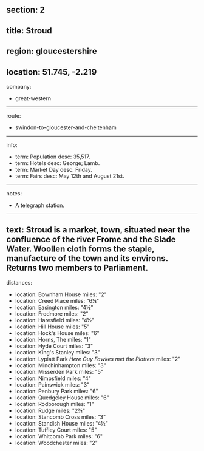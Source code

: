 section: 2
----
title: Stroud
----
region: gloucestershire
----
location: 51.745, -2.219
----
company:
- great-western
----
route:
- swindon-to-gloucester-and-cheltenham
----
info:
- term: Population
  desc: 35,517.
- term: Hotels
  desc: George; Lamb.
- term: Market Day
  desc: Friday.
- term: Fairs
  desc: May 12th and August 21st.
----
notes:
- A telegraph station.
----
text: Stroud is a market, town, situated near the confluence of the river Frome and the Slade Water. Woollen cloth forms the staple, manufacture of the town and its environs. Returns two members to Parliament.
----
distances:
- location: Bownham House
  miles: "2"
- location: Creed Place
  miles: "6¼"
- location: Easington
  miles: "4½"
- location: Frodmore
  miles: "2"
- location: Haresfield
  miles: "4½"
- location: Hill House
  miles: "5"
- location: Hock's House
  miles: "6"
- location: Horns, The
  miles: "1"
- location: Hyde Court
  miles: "3"
- location: King's Stanley
  miles: "3"
- location: Lypiatt Park *Here Guy Fawkes met the Plotters*
  miles: "2"
- location: Minchinhampton
  miles: "3"
- location: Misserden Park
  miles: "5"
- location: Nimpsfield
  miles: "4"
- location: Painswick
  miles: "3"
- location: Penbury Park
  miles: "6"
- location: Quedgeley House
  miles: "6"
- location: Rodborough
  miles: "1"
- location: Rudge
  miles: "2¾"
- location: Stancomb Cross
  miles: "3"
- location: Standish House
  miles: "4½"
- location: Tuffiey Court
  miles: "5"
- location: Whitcomb Park
  miles: "6"
- location: Woodchester
  miles: "2"
